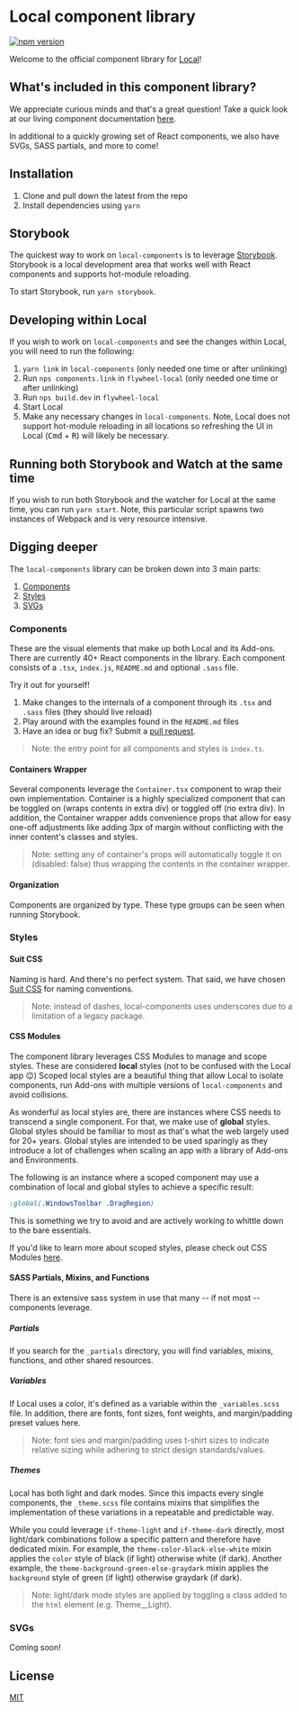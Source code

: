 # Local component library

[![npm version](https://badge.fury.io/js/%40getflywheel%2Flocal-components.svg)](https://badge.fury.io/js/%40getflywheel%2Flocal-components)

Welcome to the official component library for [Local](https://localwp.com/)!

## What's included in this component library?

We appreciate curious minds and that's a great question!
Take a quick look at our living component documentation [here](https://getflywheel.github.io/local-components/).

In additional to a quickly growing set of React components, we also have SVGs, SASS partials, and more to come!

## Installation

1. Clone and pull down the latest from the repo
2. Install dependencies using `yarn`

## Storybook

The quickest way to work on `local-components` is to leverage [Storybook](https://storybook.js.org/). Storybook is a 
local development area that works well with React components and supports hot-module reloading.

To start Storybook, run `yarn storybook`.

## Developing within Local

If you wish to work on `local-components` and see the changes within Local, you will need to run the following:

1. `yarn link` in `local-components` (only needed one time or after unlinking)
2. Run `nps components.link` in `flywheel-local` (only needed one time or after unlinking)
3. Run `nps build.dev` in `flywheel-local`
4. Start Local
5. Make any necessary changes in `local-components`. Note, Local does not support hot-module reloading in all locations
so refreshing the UI in Local (<kbd>Cmd</kbd> + <kbd>R</kbd>) will likely be necessary.

## Running both Storybook and Watch at the same time

If you wish to run both Storybook and the watcher for Local at the same time, you can run `yarn start`. Note, this particular
script spawns two instances of Webpack and is very resource intensive.

## Digging deeper

The `local-components` library can be broken down into 3 main parts:

1. [Components](#components)
2. [Styles](#styles)
3. [SVGs](#svgs)

### Components

These are the visual elements that make up both Local and its Add-ons.
There are currently 40+ React components in the library.
Each component consists of a `.tsx`, `index.js`, `README.md` and optional `.sass` file.

Try it out for yourself!

1. Make changes to the internals of a component through its `.tsx` and `.sass` files (they should live reload)
1. Play around with the examples found in the `README.md` files
1. Have an idea or bug fix? Submit a [pull request](https://github.com/getflywheel/local-components/pulls).

> Note: the entry point for all components and styles is `index.ts`.

#### Containers Wrapper

Several components leverage the `Container.tsx` component to wrap their own implementation.
Container is a highly specialized component that can be toggled on (wraps contents in extra div) or toggled off (no extra div).
In addition, the Container wrapper adds convenience props that allow for easy one-off adjustments like adding 3px of margin without conflicting with the inner content's classes and styles.

> Note: setting any of container's props will automatically toggle it on (disabled: false) thus wrapping the contents in the container wrapper.

#### Organization

Components are organized by type. These type groups can be seen when running Storybook.

### Styles

#### Suit CSS

Naming is hard. And there's no perfect system.
That said, we have chosen [Suit CSS](https://suitcss.github.io/) for naming conventions.

> Note: instead of dashes, local-components uses underscores due to a limitation of a legacy package.

#### CSS Modules

The component library leverages CSS Modules to manage and scope styles.
These are considered **local** styles (not to be confused with the Local app 😉)
Scoped local styles are a beautiful thing that allow Local to isolate components, run Add-ons with multiple versions of `local-components` and avoid collisions.

As wonderful as local styles are, there are instances where CSS needs to transcend a single component.
For that, we make use of **global** styles.
Global styles should be familiar to most as that's what the web largely used for 20+ years.
Global styles are intended to be used sparingly as they introduce a lot of challenges when scaling an app with a library of Add-ons and Environments.

The following is an instance where a scoped component may use a combination of local and global styles to achieve a specific result:

```css
:global(.WindowsToolbar .DragRegion)
```

This is something we try to avoid and are actively working to whittle down to the bare essentials.

If you'd like to learn more about scoped styles, please check out CSS Modules [here](https://github.com/css-modules/css-modules).

#### SASS Partials, Mixins, and Functions

There is an extensive sass system in use that many -- if not most -- components leverage.

##### Partials

If you search for the `_partials` directory, you will find variables, mixins, functions, and other shared resources.

##### Variables

If Local uses a color, it's defined as a variable within the `_variables.scss` file.
In addition, there are fonts, font sizes, font weights, and margin/padding preset values here.

> Note: font sies and margin/padding uses t-shirt sizes to indicate relative sizing while adhering to strict design standards/values.

##### Themes

Local has both light and dark modes. Since this impacts every single components, the `_theme.scss` file contains
mixins that simplifies the implementation of these variations in a repeatable and predictable way.

While you could leverage `if-theme-light` and `if-theme-dark` directly, most light/dark combinations follow a specific pattern and therefore have dedicated mixin.
For example, the `theme-color-black-else-white` mixin applies the `color` style of black (if light) otherwise white (if dark).
Another example, the `theme-background-green-else-graydark` mixin applies the `background` style of green (if light) otherwise graydark (if dark).

> Note: light/dark mode styles are applied by toggling a class added to the `html` element (e.g. Theme__Light).

### SVGs

Coming soon!

## License

[MIT](LICENSE)
